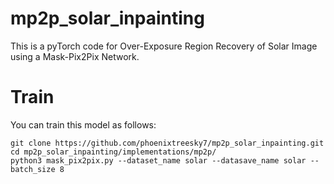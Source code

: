 # mp2p_solar_inpainting

This is a pyTorch code for Over-Exposure Region Recovery of Solar Image using a Mask-Pix2Pix Network.

# Train
You can train this model as follows:

    git clone https://github.com/phoenixtreesky7/mp2p_solar_inpainting.git
    cd mp2p_solar_inpainting/implementations/mp2p/
    python3 mask_pix2pix.py --dataset_name solar --datasave_name solar --batch_size 8


